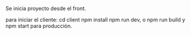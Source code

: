 Se inicia proyecto desde el front.

para iniciar el cliente:
cd client
npm install
npm run dev, o npm run build y npm start para producción.

